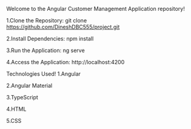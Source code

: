 Welcome to the Angular Customer Management Application repository!

1.Clone the Repository: git clone https://github.com/DineshDBC555/project.git

2.Install Dependencies: npm install

3.Run the Application: ng serve

4.Access the Application: http://localhost:4200

Technologies Used!
1.Angular

2.Angular Material

3.TypeScript

4.HTML

5.CSS
